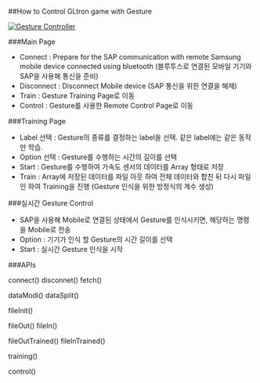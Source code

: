 ##How to Control GLtron game with Gesture

[![Gesture Controller](https://img.youtube.com/vi/QaUkOpIevXc/0.jpg)](http://www.youtube.com/watch?v=QaUkOpIevXc)

###Main Page
-	Connect : Prepare for the SAP communication with remote Samsung mobile device connected using bluetooth (블루투스로 연결된 모바일 기기와 SAP을 사용해 통신을 준비)
-	Disconnect : Disconnect Mobile device (SAP 통신을 위한 연결을 해제)
-	Train : Gesture Training Page로 이동
-	Control : Gesture를 사용한 Remote Control Page로 이동 
  
###Training Page 
-	Label 선택 : Gesture의 종류를 결정하는 label을 선택. 같은 label에는 같은 동작만 학습.
-	Option 선택 : Gesture를 수행하는 시간의 길이를 선택
-	Start : Gesture를 수행하여 가속도 센서의 데이터를 Array 형태로 저장
-	Train : Array에 저장된 데이터를 파일 아웃 하여 전체 데이터와 합친 뒤 다시 파일 인 하여 Training을 진행 (Gesture 인식을 위한 방정식의 계수 생성)

###실시간 Gesture Control
-	SAP을 사용해 Mobile로 연결된 상태에서 Gesture를 인식시키면, 해당하는 명령을 Mobile로 전송
-	Option : 기기가 인식 할 Gesture의 시간 길이를 선택
-	Start : 실시간 Gesture 인식을 시작


###APIs

connect()
disconnet()
fetch()

dataModi()
dataSplit()

fileInit()

fileOut()
fileIn()

fileOutTrained()
fileInTrained()

training()

control()
